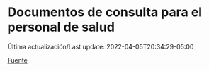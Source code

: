 # Documentos de consulta para el personal de salud

Última actualización/Last update: 2022-04-05T20:34:29-05:00

 [Fuente](https://coronavirus.gob.mx/personal-de-salud/documentos-de-consulta/)
